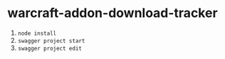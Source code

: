 # warcraft-addon-download-tracker

1. `node install`
2. `swagger project start`
3. `swagger project edit`
